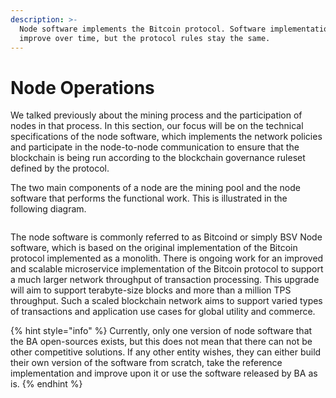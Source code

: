 ```yaml
---
description: >-
  Node software implements the Bitcoin protocol. Software implementations
  improve over time, but the protocol rules stay the same.
---
```


# Node Operations

We talked previously about the mining process and the participation of nodes in that process. In this section, our focus will be on the technical specifications of the node software, which implements the network policies and participate in the node-to-node communication to ensure that the blockchain is being run according to the blockchain governance ruleset defined by the protocol.

The two main components of a node are the mining pool and the node software that performs the functional work. This is illustrated in the following diagram.

<figure><img src="../.gitbook/assets/NodeAndItsOperations_Slide01.png" alt=""><figcaption></figcaption></figure>

The node software is commonly referred to as Bitcoind or simply BSV Node software, which is based on the original implementation of the Bitcoin protocol implemented as a monolith. There is ongoing work for an improved and scalable microservice implementation of the Bitcoin protocol to support a much larger network throughput of transaction processing. This upgrade will aim to support terabyte-size blocks and more than a million TPS throughput. Such a scaled blockchain network aims to support varied types of transactions and application use cases for global utility and commerce.

{% hint style="info" %}
Currently, only one version of node software that the BA open-sources exists, but this does not mean that there can not be other competitive solutions. If any other entity wishes, they can either build their own version of the software from scratch, take the reference implementation and improve upon it or use the software released by BA as is.&#x20;
{% endhint %}

